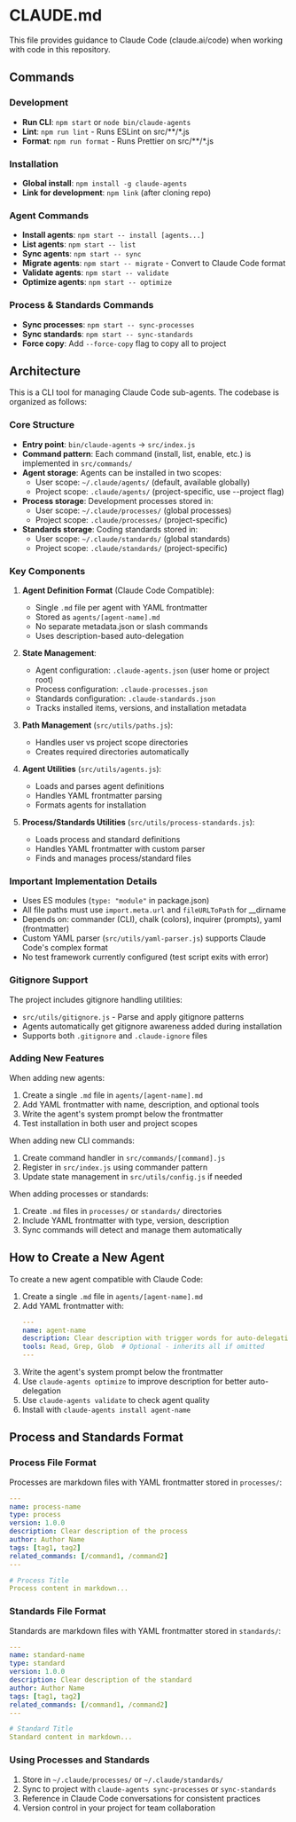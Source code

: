 # CLAUDE.md

This file provides guidance to Claude Code (claude.ai/code) when working with code in this repository.

## Commands

### Development
- **Run CLI**: `npm start` or `node bin/claude-agents`
- **Lint**: `npm run lint` - Runs ESLint on src/**/*.js
- **Format**: `npm run format` - Runs Prettier on src/**/*.js

### Installation
- **Global install**: `npm install -g claude-agents`
- **Link for development**: `npm link` (after cloning repo)

### Agent Commands
- **Install agents**: `npm start -- install [agents...]`
- **List agents**: `npm start -- list`
- **Sync agents**: `npm start -- sync`
- **Migrate agents**: `npm start -- migrate` - Convert to Claude Code format
- **Validate agents**: `npm start -- validate`
- **Optimize agents**: `npm start -- optimize`

### Process & Standards Commands
- **Sync processes**: `npm start -- sync-processes`
- **Sync standards**: `npm start -- sync-standards`
- **Force copy**: Add `--force-copy` flag to copy all to project

## Architecture

This is a CLI tool for managing Claude Code sub-agents. The codebase is organized as follows:

### Core Structure
- **Entry point**: `bin/claude-agents` → `src/index.js`
- **Command pattern**: Each command (install, list, enable, etc.) is implemented in `src/commands/`
- **Agent storage**: Agents can be installed in two scopes:
  - User scope: `~/.claude/agents/` (default, available globally)
  - Project scope: `.claude/agents/` (project-specific, use --project flag)
- **Process storage**: Development processes stored in:
  - User scope: `~/.claude/processes/` (global processes)
  - Project scope: `.claude/processes/` (project-specific)
- **Standards storage**: Coding standards stored in:
  - User scope: `~/.claude/standards/` (global standards)
  - Project scope: `.claude/standards/` (project-specific)

### Key Components

1. **Agent Definition Format** (Claude Code Compatible):
   - Single `.md` file per agent with YAML frontmatter
   - Stored as `agents/[agent-name].md`
   - No separate metadata.json or slash commands
   - Uses description-based auto-delegation

2. **State Management**:
   - Agent configuration: `.claude-agents.json` (user home or project root)
   - Process configuration: `.claude-processes.json`
   - Standards configuration: `.claude-standards.json`
   - Tracks installed items, versions, and installation metadata

3. **Path Management** (`src/utils/paths.js`):
   - Handles user vs project scope directories
   - Creates required directories automatically

4. **Agent Utilities** (`src/utils/agents.js`):
   - Loads and parses agent definitions
   - Handles YAML frontmatter parsing
   - Formats agents for installation

5. **Process/Standards Utilities** (`src/utils/process-standards.js`):
   - Loads process and standard definitions
   - Handles YAML frontmatter with custom parser
   - Finds and manages process/standard files

### Important Implementation Details

- Uses ES modules (`type: "module"` in package.json)
- All file paths must use `import.meta.url` and `fileURLToPath` for __dirname
- Depends on: commander (CLI), chalk (colors), inquirer (prompts), yaml (frontmatter)
- Custom YAML parser (`src/utils/yaml-parser.js`) supports Claude Code's complex format
- No test framework currently configured (test script exits with error)

### Gitignore Support

The project includes gitignore handling utilities:
- `src/utils/gitignore.js` - Parse and apply gitignore patterns
- Agents automatically get gitignore awareness added during installation
- Supports both `.gitignore` and `.claude-ignore` files

### Adding New Features

When adding new agents:
1. Create a single `.md` file in `agents/[agent-name].md`
2. Add YAML frontmatter with name, description, and optional tools
3. Write the agent's system prompt below the frontmatter
4. Test installation in both user and project scopes

When adding new CLI commands:
1. Create command handler in `src/commands/[command].js`
2. Register in `src/index.js` using commander pattern
3. Update state management in `src/utils/config.js` if needed

When adding processes or standards:
1. Create `.md` files in `processes/` or `standards/` directories
2. Include YAML frontmatter with type, version, description
3. Sync commands will detect and manage them automatically

## How to Create a New Agent

To create a new agent compatible with Claude Code:
1. Create a single `.md` file in `agents/[agent-name].md`
2. Add YAML frontmatter with:
   ```yaml
   ---
   name: agent-name
   description: Clear description with trigger words for auto-delegation
   tools: Read, Grep, Glob  # Optional - inherits all if omitted
   ---
   ```
3. Write the agent's system prompt below the frontmatter
4. Use `claude-agents optimize` to improve description for better auto-delegation
5. Use `claude-agents validate` to check agent quality
6. Install with `claude-agents install agent-name`

## Process and Standards Format

### Process File Format
Processes are markdown files with YAML frontmatter stored in `processes/`:

```yaml
---
name: process-name
type: process
version: 1.0.0
description: Clear description of the process
author: Author Name
tags: [tag1, tag2]
related_commands: [/command1, /command2]
---

# Process Title
Process content in markdown...
```

### Standards File Format
Standards are markdown files with YAML frontmatter stored in `standards/`:

```yaml
---
name: standard-name
type: standard
version: 1.0.0
description: Clear description of the standard
author: Author Name
tags: [tag1, tag2]
related_commands: [/command1, /command2]
---

# Standard Title
Standard content in markdown...
```

### Using Processes and Standards
1. Store in `~/.claude/processes/` or `~/.claude/standards/`
2. Sync to project with `claude-agents sync-processes` or `sync-standards`
3. Reference in Claude Code conversations for consistent practices
4. Version control in your project for team collaboration